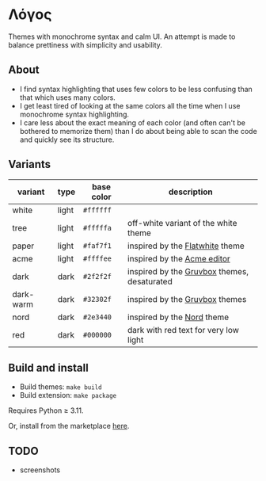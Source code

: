 # Λόγος

Themes with monochrome syntax and calm UI.
An attempt is made to balance prettiness with simplicity and usability.

## About

- I find syntax highlighting that uses few colors to be less confusing than that which uses many colors.
- I get least tired of looking at the same colors all the time when I use monochrome syntax highlighting.
- I care less about the exact meaning of each color (and often can't be bothered to memorize them) than I do about being able to scan the code and quickly see its structure.

## Variants

| variant   | type  | base color | description                                                                         |
| --------- | ----- | ---------- | ----------------------------------------------------------------------------------- |
| white     | light | `#ffffff`  |                                                                                     |
| tree      | light | `#fffffa`  | off-white variant of the white theme                                                |
| paper     | light | `#faf7f1`  | inspired by the [Flatwhite](https://github.com/biletskyy/flatwhite-syntax) theme    |
| acme      | light | `#ffffee`  | inspired by the [Acme editor](https://en.wikipedia.org/wiki/Acme_%28text_editor%29) |
| dark      | dark  | `#2f2f2f`  | inspired by the [Gruvbox](https://github.com/morhetz/gruvbox) themes, desaturated   |
| dark-warm | dark  | `#32302f`  | inspired by the [Gruvbox](https://github.com/morhetz/gruvbox) themes                |
| nord      | dark  | `#2e3440`  | inspired by the [Nord](https://www.nordtheme.com) theme                             |
| red       | dark  | `#000000`  | dark with red text for very low light                                               |

## Build and install
- Build themes: `make build`
- Build extension: `make package`

Requires Python ≥ 3.11.

Or, install from the marketplace [here](https://marketplace.visualstudio.com/items?itemName=brendes.logos-themes).

## TODO

- screenshots
